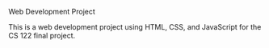 Web Development Project

This is a web development project using HTML, CSS, and JavaScript for the CS 122 final project.
